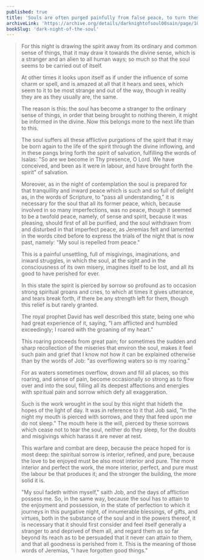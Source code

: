 ```yaml
---
published: true
title: 'Souls are often purged painfully from false peace, to turn them towards true peace'
archiveLink: 'https://archive.org/details/darknightofsoul00sain/page/104?view=theater'
bookSlug: 'dark-night-of-the-soul'
---
```


> For this night is drawing the spirit away from its ordinary and common sense of things, that it may draw it towards the divine sense, which is a stranger and an alien to all human ways; so much so that the soul seems to be carried out of itself.
>
> At other times it looks upon itself as if under the influence of some charm or spell, and is amazed at all that it hears and sees, which seem to it to be most strange and out of the way, though in reality they are as they usually are, the same.
>
> The reason is this: the soul has become a stranger to the ordinary sense of things, in order that being brought to nothing therein, it might be informed in the divine. Now this belongs more to the next life than to this.
>
> The soul suffers all these afflictive purgations of the spirit that it may be born again to the life of the spirit through the divine inflowing, and in these pangs bring forth the spirit of salvation, fulfilling the words of Isaias: "So are we become in Thy presence, O Lord. We have conceived, and been as it were in labour, and have brought forth the spirit" of salvation.
>
> Moreover, as in the night of contemplation the soul is prepared for that tranquillity and inward peace which is such and so full of delight as, in the words of Scripture, to "pass all understanding," it is necessary for the soul that all its former peace, which, because involved in so many imperfections, was no peace, though it seemed to be a twofold peace, namely, of sense and spirit, because it was pleasing, should first of all be purified, and the soul withdrawn from and disturbed in that imperfect peace, as Jeremias felt and lamented in the words cited before to express the trials of the night that is now past, namely: "My soul is repelled from peace."
>
> This is a painful unsettling, full of misgivings, imaginations, and inward struggles, in which the soul, at the sight and in the consciousness of its own misery, imagines itself to be lost, and all its good to have perished for ever.
>
> In this state the spirit is pierced by sorrow so profound as to occasion strong spiritual groans and cries, to which at times it gives utterance, and tears break forth, if there be any strength left for them, though this relief is but rarely granted.
>
> The royal prophet David has well described this state, being one who had great experience of it, saying, "I am afflicted and humbled exceedingly; I roared with the groaning of my heart."
>
> This roaring proceeds from great pain; for sometimes the sudden and sharp recollection of the miseries that environ the soul, makes it feel such pain and grief that I know not how it can be explained otherwise than by the words of Job: "as overflowing waters so is my roaring."
>
> For as waters sometimes overflow, drown and fill all places, so this roaring, and sense of pain, become occasionally so strong as to flow over and into the soul, filling all its deepest affections and energies with spiritual pain and sorrow which defy all exaggeration.
>
> Such is the work wrought in the soul by this night that hideth the hopes of the light of day. It was in reference to it that Job said, "In the night my mouth is pierced with sorrows, and they that feed upon me do not sleep." The mouth here is the will, pierced by these sorrows which cease not to tear the soul, neither do they sleep, for the doubts and misgivings which harass it are never at rest.
>
> This warfare and combat are deep, because the peace hoped for is most deep: the spiritual sorrow is interior, refined, and pure, because the love to be enjoyed must be also most interior and pure. The more interior and perfect the work, the more interior, perfect, and pure must the labour be that produces it; and the stronger the building, the more solid it is.
>
> "My soul fadeth within myself," saith Job, and the days of affliction possess me. So, in the same way, because the soul has to attain to the enjoyment and possession, in the state of perfection to which it journeys in this purgative night, of innumerable blessings, of gifts, and virtues, both in the substance of the soul and in the powers thereof, it is necessary that it should first consider and feel itself generally a stranger to and deprived of them all, and regard them as so far beyond its reach as to be persuaded that it never can attain to them, and that all goodness is perished from it. This is the meaning of those words of Jeremias, "I have forgotten good things."

